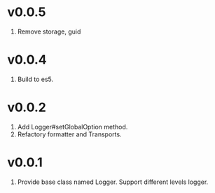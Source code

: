 # v0.0.5
1. Remove storage, guid

# v0.0.4
1. Build to es5.

# v0.0.2
1. Add Logger#setGlobalOption method.
2. Refactory formatter and Transports.

# v0.0.1
1. Provide base class named Logger. Support different levels logger.

